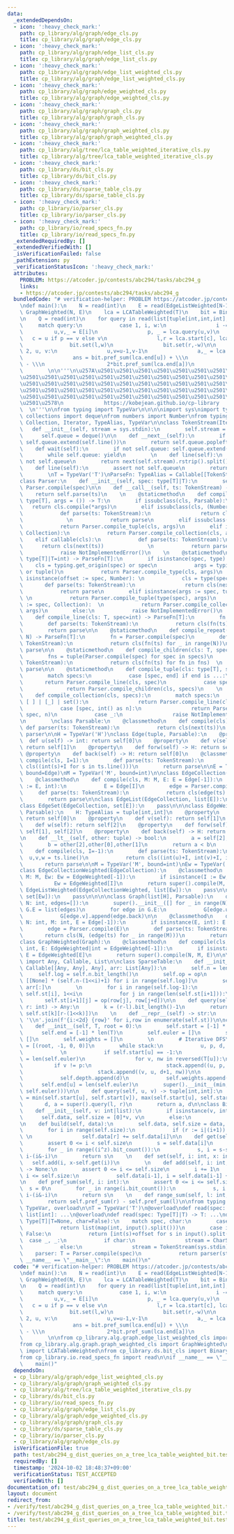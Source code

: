 ```yaml
---
data:
  _extendedDependsOn:
  - icon: ':heavy_check_mark:'
    path: cp_library/alg/graph/edge_cls.py
    title: cp_library/alg/graph/edge_cls.py
  - icon: ':heavy_check_mark:'
    path: cp_library/alg/graph/edge_list_cls.py
    title: cp_library/alg/graph/edge_list_cls.py
  - icon: ':heavy_check_mark:'
    path: cp_library/alg/graph/edge_list_weighted_cls.py
    title: cp_library/alg/graph/edge_list_weighted_cls.py
  - icon: ':heavy_check_mark:'
    path: cp_library/alg/graph/edge_weighted_cls.py
    title: cp_library/alg/graph/edge_weighted_cls.py
  - icon: ':heavy_check_mark:'
    path: cp_library/alg/graph/graph_cls.py
    title: cp_library/alg/graph/graph_cls.py
  - icon: ':heavy_check_mark:'
    path: cp_library/alg/graph/graph_weighted_cls.py
    title: cp_library/alg/graph/graph_weighted_cls.py
  - icon: ':heavy_check_mark:'
    path: cp_library/alg/tree/lca_table_weighted_iterative_cls.py
    title: cp_library/alg/tree/lca_table_weighted_iterative_cls.py
  - icon: ':heavy_check_mark:'
    path: cp_library/ds/bit_cls.py
    title: cp_library/ds/bit_cls.py
  - icon: ':heavy_check_mark:'
    path: cp_library/ds/sparse_table_cls.py
    title: cp_library/ds/sparse_table_cls.py
  - icon: ':heavy_check_mark:'
    path: cp_library/io/parser_cls.py
    title: cp_library/io/parser_cls.py
  - icon: ':heavy_check_mark:'
    path: cp_library/io/read_specs_fn.py
    title: cp_library/io/read_specs_fn.py
  _extendedRequiredBy: []
  _extendedVerifiedWith: []
  _isVerificationFailed: false
  _pathExtension: py
  _verificationStatusIcon: ':heavy_check_mark:'
  attributes:
    PROBLEM: https://atcoder.jp/contests/abc294/tasks/abc294_g
    links:
    - https://atcoder.jp/contests/abc294/tasks/abc294_g
  bundledCode: "# verification-helper: PROBLEM https://atcoder.jp/contests/abc294/tasks/abc294_g\n\
    \ndef main():\n    N = read(int)\n    E = read(EdgeListWeighted[N-1])\n    T =\
    \ GraphWeighted(N, E)\n    lca = LCATableWeighted(T)\n    bit = BinaryIndexTree(lca.weights)\n\
    \n    Q = read(int)\n    for query in read(list[tuple[int,int,int], Q]):\n   \
    \     match query:\n            case 1, i, w:\n                i -= 1\n      \
    \          u,v,_ = E[i]\n                p, _ = lca.query(u,v)\n             \
    \   c = u if p == v else v\n                l,r = lca.start[c], lca.end[c]\n \
    \               bit.set(l,w)\n                bit.set(r,-w)\n\n            case\
    \ 2, u, v:\n                u,v=u-1,v-1\n                a,_ = lca.query(u,v)\n\
    \                ans = bit.pref_sum(lca.end[u]) + \\\n                    bit.pref_sum(lca.end[v])\
    \ - \\\n                    2*bit.pref_sum(lca.end[a])\n                print(ans)\n\
    \        \n\n'''\n\u257A\u2501\u2501\u2501\u2501\u2501\u2501\u2501\u2501\u2501\
    \u2501\u2501\u2501\u2501\u2501\u2501\u2501\u2501\u2501\u2501\u2501\u2501\u2501\
    \u2501\u2501\u2501\u2501\u2501\u2501\u2501\u2501\u2501\u2501\u2501\u2501\u2501\
    \u2501\u2501\u2501\u2501\u2501\u2501\u2501\u2501\u2501\u2501\u2501\u2501\u2501\
    \u2501\u2501\u2501\u2501\u2501\u2501\u2501\u2501\u2501\u2501\u2501\u2501\u2501\
    \u2501\u2578\n             https://kobejean.github.io/cp-library             \
    \  \n'''\n\nfrom typing import TypeVar\n\n\n\nimport sys\nimport typing\nfrom\
    \ collections import deque\nfrom numbers import Number\nfrom typing import Callable,\
    \ Collection, Iterator, TypeAlias, TypeVar\n\nclass TokenStream(Iterator):\n \
    \   def __init__(self, stream = sys.stdin):\n        self.stream = stream\n  \
    \      self.queue = deque()\n\n    def __next__(self):\n        if not self.queue:\
    \ self.queue.extend(self.line())\n        return self.queue.popleft()\n    \n\
    \    def wait(self):\n        if not self.queue: self.queue.extend(self.line())\n\
    \        while self.queue: yield\n        \n    def line(self):\n        assert\
    \ not self.queue\n        return next(self.stream).rstrip().split()\n\nclass CharStream(Iterator):\n\
    \    def line(self):\n        assert not self.queue\n        return next(self.stream).rstrip()\n\
    \        \nT = TypeVar('T')\nParseFn: TypeAlias = Callable[[TokenStream],T]\n\
    class Parser:\n    def __init__(self, spec: type[T]|T):\n        self.parse =\
    \ Parser.compile(spec)\n\n    def __call__(self, ts: TokenStream) -> T:\n    \
    \    return self.parse(ts)\n    \n    @staticmethod\n    def compile_type(cls:\
    \ type[T], args = ()) -> T:\n        if issubclass(cls, Parsable):\n         \
    \   return cls.compile(*args)\n        elif issubclass(cls, (Number, str)):\n\
    \            def parse(ts: TokenStream):\n                return cls(next(ts))\
    \              \n            return parse\n        elif issubclass(cls, tuple):\n\
    \            return Parser.compile_tuple(cls, args)\n        elif issubclass(cls,\
    \ Collection):\n            return Parser.compile_collection(cls, args)\n    \
    \    elif callable(cls):\n            def parse(ts: TokenStream):\n          \
    \      return cls(next(ts))              \n            return parse\n        else:\n\
    \            raise NotImplementedError()\n    \n    @staticmethod\n    def compile(spec:\
    \ type[T]|T=int) -> ParseFn[T]:\n        if isinstance(spec, type):\n        \
    \    cls = typing.get_origin(spec) or spec\n            args = typing.get_args(spec)\
    \ or tuple()\n            return Parser.compile_type(cls, args)\n        elif\
    \ isinstance(offset := spec, Number): \n            cls = type(spec)  \n     \
    \       def parse(ts: TokenStream):\n                return cls(next(ts)) + offset\n\
    \            return parse\n        elif isinstance(args := spec, tuple):     \
    \ \n            return Parser.compile_tuple(type(spec), args)\n        elif isinstance(args\
    \ := spec, Collection):  \n            return Parser.compile_collection(type(spec),\
    \ args)\n        else:\n            raise NotImplementedError()\n    \n    @staticmethod\n\
    \    def compile_line(cls: T, spec=int) -> ParseFn[T]:\n        fn = Parser.compile(spec)\n\
    \        def parse(ts: TokenStream):\n            return cls(fn(ts) for _ in ts.wait())\n\
    \        return parse\n\n    @staticmethod\n    def compile_repeat(cls: T, spec,\
    \ N) -> ParseFn[T]:\n        fn = Parser.compile(spec)\n        def parse(ts:\
    \ TokenStream):\n            return cls(fn(ts) for _ in range(N))\n        return\
    \ parse\n\n    @staticmethod\n    def compile_children(cls: T, specs) -> ParseFn[T]:\n\
    \        fns = tuple(Parser.compile(spec) for spec in specs)\n        def parse(ts:\
    \ TokenStream):\n            return cls(fn(ts) for fn in fns)  \n        return\
    \ parse\n\n    @staticmethod\n    def compile_tuple(cls: type[T], specs) -> ParseFn[T]:\n\
    \        match specs:\n            case [spec, end] if end is ...:\n         \
    \       return Parser.compile_line(cls, spec)\n            case specs:   \n  \
    \              return Parser.compile_children(cls, specs)\n    \n    @staticmethod\n\
    \    def compile_collection(cls, specs):\n        match specs:\n            case\
    \ [ ] | [_] | set():\n                return Parser.compile_line(cls, *specs)\n\
    \            case [spec, int() as n]:\n                return Parser.compile_repeat(cls,\
    \ spec, n)\n            case _:\n                raise NotImplementedError()\n\
    \n        \nclass Parsable:\n    @classmethod\n    def compile(cls):\n       \
    \ def parser(ts: TokenStream):\n            return cls(next(ts))\n        return\
    \ parser\n\nH = TypeVar('H')\nclass Edge(tuple, Parsable):\n    @property\n  \
    \  def u(self) -> int: return self[0]\n    @property\n    def v(self) -> int:\
    \ return self[1]\n    @property\n    def forw(self) -> H: return self[1]\n   \
    \ @property\n    def back(self) -> H: return self[0]\n    @classmethod\n    def\
    \ compile(cls, I=1):\n        def parse(ts: TokenStream):\n            return\
    \ cls((int(s)+I for s in ts.line()))\n        return parse\n\nE = TypeVar('E',\
    \ bound=Edge)\nM = TypeVar('M', bound=int)\n\nclass EdgeCollection(Parsable):\n\
    \    @classmethod\n    def compile(cls, M: M, E: E = Edge[-1]):\n        if isinstance(I\
    \ := E, int):\n            E = Edge[I]\n        edge = Parser.compile(E)\n   \
    \     def parse(ts: TokenStream):\n            return cls(edge(ts) for _ in range(M))\n\
    \        return parse\n\nclass EdgeList(EdgeCollection, list[E]):\n    pass\n\n\
    class EdgeSet(EdgeCollection, set[E]):\n    pass\n\n\nclass EdgeWeighted(Edge,\
    \ Parsable):\n    H: TypeAlias = tuple[int,int]\n    @property\n    def u(self):\
    \ return self[0]\n    @property\n    def v(self): return self[1]\n    @property\n\
    \    def w(self): return self[2]\n    @property\n    def forw(self) -> H: return\
    \ self[1], self[2]\n    @property\n    def back(self) -> H: return self[0], self[2]\n\
    \n    def __lt__(self, other: tuple) -> bool:\n        a = self[2],self[0],self[1]\n\
    \        b = other[2],other[0],other[1]\n        return a < b\n    \n    @classmethod\n\
    \    def compile(cls, I=-1):\n        def parse(ts: TokenStream):\n          \
    \  u,v,w = ts.line()\n            return cls((int(u)+I, int(v)+I, int(w)))\n \
    \       return parse\n\nM = TypeVar('M', bound=int)\nEw = TypeVar('Ew', bound=EdgeWeighted)\n\
    class EdgeCollectionWeighted(EdgeCollection):\n    @classmethod\n    def compile(cls,\
    \ M: M, Ew: Ew = EdgeWeighted[-1]):\n        if isinstance(I := Ew, int):\n  \
    \          Ew = EdgeWeighted[I]\n        return super().compile(M, Ew)\n\nclass\
    \ EdgeListWeighted(EdgeCollectionWeighted, list[Ew]):\n    pass\n\nclass EdgeSetWeighted(EdgeCollectionWeighted,\
    \ set[Ew]):\n    pass\n\n\n\nclass Graph(list[H], Parsable):\n    def __init__(G,\
    \ N: int, edges=[]):\n        super().__init__([] for _ in range(N))\n       \
    \ G.E = list(edges)\n        for edge in G.E:\n            G[edge.u].append(edge.forw)\n\
    \            G[edge.v].append(edge.back)\n\n    @classmethod\n    def compile(cls,\
    \ N: int, M: int, E = Edge[-1]):\n        if isinstance(E, int): E = Edge[E]\n\
    \        edge = Parser.compile(E)\n        def parse(ts: TokenStream):\n     \
    \       return cls(N, (edge(ts) for _ in range(M)))\n        return parse\n\n\
    class GraphWeighted(Graph):\n    @classmethod\n    def compile(cls, N: int, M:\
    \ int, E: EdgeWeighted|int = EdgeWeighted[-1]):\n        if isinstance(E, int):\
    \ E = EdgeWeighted[E]\n        return super().compile(N, M, E)\n\n\n\nfrom typing\
    \ import Any, Callable, List\n\nclass SparseTable:\n    def __init__(self, op:\
    \ Callable[[Any, Any], Any], arr: List[Any]):\n        self.n = len(arr)\n   \
    \     self.log = self.n.bit_length()\n        self.op = op\n        self.st =\
    \ [[None] * (self.n-(1<<i)+1) for i in range(self.log)]\n        self.st[0] =\
    \ arr[:]\n        \n        for i in range(self.log-1):\n            row, d =\
    \ self.st[i], 1<<i\n            for j in range(len(self.st[i+1])):\n         \
    \       self.st[i+1][j] = op(row[j], row[j+d])\n\n    def query(self, l: int,\
    \ r: int) -> Any:\n        k = (r-l).bit_length()-1\n        return self.op(self.st[k][l],\
    \ self.st[k][r-(1<<k)])\n    \n    def __repr__(self) -> str:\n        return\
    \ '\\n'.join(f'{i:<2d} {row}' for i,row in enumerate(self.st))\n\nclass LCATableWeighted(SparseTable):\n\
    \    def __init__(self, T, root = 0):\n        self.start = [-1] * len(T)\n  \
    \      self.end = [-1] * len(T)\n        self.euler = []\n        self.depth =\
    \ []\n        self.weights = []\n        \n        # Iterative DFS\n        stack\
    \ = [(root, -1, 0, 0)]\n        while stack:\n            u, p, d, w = stack.pop()\n\
    \            \n            if self.start[u] == -1:\n                self.start[u]\
    \ = len(self.euler)\n                for v, nw in reversed(T[u]):\n          \
    \          if v != p:\n                        stack.append((u, p, d, -nw))\n\
    \                        stack.append((v, u, d+1, nw))\n\n            self.euler.append(u)\n\
    \            self.depth.append(d)\n            self.weights.append(w)\n      \
    \      self.end[u] = len(self.euler)\n        super().__init__(min, list(zip(self.depth,\
    \ self.euler)))\n\n    def query(self, u, v) -> tuple[int,int]:\n        l, r\
    \ = min(self.start[u], self.start[v]), max(self.start[u], self.start[v])+1\n \
    \       d, a = super().query(l, r)\n        return a, d\n\nclass BinaryIndexTree:\n\
    \    def __init__(self, v: int|list):\n        if isinstance(v, int):\n      \
    \      self.data, self.size = [0]*v, v\n        else:\n            self.build(v)\n\
    \n    def build(self, data):\n        self.data, self.size = data, len(data)\n\
    \        for i in range(self.size):\n            if (r := i|(i+1)) < self.size:\
    \ \n                self.data[r] += self.data[i]\n\n    def get(self, i: int):\n\
    \        assert 0 <= i < self.size\n        s = self.data[i]\n        z = i&(i+1)\n\
    \        for _ in range((i^z).bit_count()):\n            s, i = s-self.data[i-1],\
    \ i-(i&-i)\n        return s\n    \n    def set(self, i: int, x: int):\n     \
    \   self.add(i, x-self.get(i))\n        \n    def add(self, i: int, x: object)\
    \ -> None:\n        assert 0 <= i <= self.size\n        i += 1\n        while\
    \ i <= self.size:\n            self.data[i-1], i = self.data[i-1] + x, i+(i&-i)\n\
    \n    def pref_sum(self, i: int):\n        assert 0 <= i <= self.size\n      \
    \  s = 0\n        for _ in range(i.bit_count()):\n            s, i = s+self.data[i-1],\
    \ i-(i&-i)\n        return s\n    \n    def range_sum(self, l: int, r: int):\n\
    \        return self.pref_sum(r) - self.pref_sum(l)\n\nfrom typing import Type,\
    \ TypeVar, overload\n\nT = TypeVar('T')\n@overload\ndef read(spec: int|None) ->\
    \ list[int]: ...\n@overload\ndef read(spec: Type[T]|T) -> T: ...\ndef read(spec:\
    \ Type[T]|T=None, char=False):\n    match spec, char:\n        case None, False:\n\
    \            return list(map(int, input().split()))\n        case int(offset),\
    \ False:\n            return [int(s)+offset for s in input().split()]\n      \
    \  case _, _:\n            if char:\n                stream = CharStream(sys.stdin)\n\
    \            else:\n                stream = TokenStream(sys.stdin)\n        \
    \    parser: T = Parser.compile(spec)\n            return parser(stream)\n\nif\
    \ __name__ == \"__main__\":\n    main()\n"
  code: "# verification-helper: PROBLEM https://atcoder.jp/contests/abc294/tasks/abc294_g\n\
    \ndef main():\n    N = read(int)\n    E = read(EdgeListWeighted[N-1])\n    T =\
    \ GraphWeighted(N, E)\n    lca = LCATableWeighted(T)\n    bit = BinaryIndexTree(lca.weights)\n\
    \n    Q = read(int)\n    for query in read(list[tuple[int,int,int], Q]):\n   \
    \     match query:\n            case 1, i, w:\n                i -= 1\n      \
    \          u,v,_ = E[i]\n                p, _ = lca.query(u,v)\n             \
    \   c = u if p == v else v\n                l,r = lca.start[c], lca.end[c]\n \
    \               bit.set(l,w)\n                bit.set(r,-w)\n\n            case\
    \ 2, u, v:\n                u,v=u-1,v-1\n                a,_ = lca.query(u,v)\n\
    \                ans = bit.pref_sum(lca.end[u]) + \\\n                    bit.pref_sum(lca.end[v])\
    \ - \\\n                    2*bit.pref_sum(lca.end[a])\n                print(ans)\n\
    \        \n\nfrom cp_library.alg.graph.edge_list_weighted_cls import EdgeListWeighted\n\
    from cp_library.alg.graph.graph_weighted_cls import GraphWeighted\nfrom cp_library.alg.tree.lca_table_weighted_iterative_cls\
    \ import LCATableWeighted\nfrom cp_library.ds.bit_cls import BinaryIndexTree\n\
    from cp_library.io.read_specs_fn import read\n\nif __name__ == \"__main__\":\n\
    \    main()"
  dependsOn:
  - cp_library/alg/graph/edge_list_weighted_cls.py
  - cp_library/alg/graph/graph_weighted_cls.py
  - cp_library/alg/tree/lca_table_weighted_iterative_cls.py
  - cp_library/ds/bit_cls.py
  - cp_library/io/read_specs_fn.py
  - cp_library/alg/graph/edge_list_cls.py
  - cp_library/alg/graph/edge_weighted_cls.py
  - cp_library/alg/graph/graph_cls.py
  - cp_library/ds/sparse_table_cls.py
  - cp_library/io/parser_cls.py
  - cp_library/alg/graph/edge_cls.py
  isVerificationFile: true
  path: test/abc294_g_dist_queries_on_a_tree_lca_table_weighted_bit.test.py
  requiredBy: []
  timestamp: '2024-10-02 18:48:37+09:00'
  verificationStatus: TEST_ACCEPTED
  verifiedWith: []
documentation_of: test/abc294_g_dist_queries_on_a_tree_lca_table_weighted_bit.test.py
layout: document
redirect_from:
- /verify/test/abc294_g_dist_queries_on_a_tree_lca_table_weighted_bit.test.py
- /verify/test/abc294_g_dist_queries_on_a_tree_lca_table_weighted_bit.test.py.html
title: test/abc294_g_dist_queries_on_a_tree_lca_table_weighted_bit.test.py
---
```

